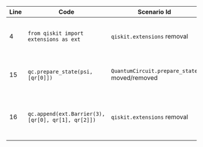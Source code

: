 | Line | Code | Scenario Id | Scenario | Artifact | Refactoring |
| ----- | ----- | ----- | ----- | ----- | ----- |
| 4 | `from qiskit import extensions as ext` | `qiskit.extensions` removal | Deprecation -> The `qiskit.extensions` module is deprecated. | `qiskit.extensions` | `from qiskit.circuit.library import Barrier` |
| 15 | `qc.prepare_state(psi, [qr[0]])` | `QuantumCircuit.prepare_state` moved/removed | Deprecation -> The `prepare_state()` method is deprecated. | `QuantumCircuit.prepare_state` | `qc.initialize(psi, [qr[0]])` |
| 16 | `qc.append(ext.Barrier(3), [qr[0], qr[1], qr[2]])` | `qiskit.extensions` removal | Deprecation -> Usage of a class from the deprecated `qiskit.extensions` module. | `ext.Barrier` | `qc.append(Barrier(3), [qr[0], qr[1], qr[2]])` |